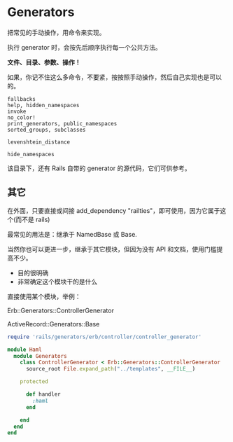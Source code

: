 # Generators

把常见的手动操作，用命令来实现。

执行 generator 时，会按先后顺序执行每一个公共方法。

**文件、目录、参数、操作！**

如果，你记不住这么多命令，不要紧，按按照手动操作，然后自己实现也是可以的。

```
fallbacks
help, hidden_namespaces
invoke
no_color!
print_generators, public_namespaces
sorted_groups, subclasses

levenshtein_distance

hide_namespaces
```

该目录下，还有 Rails 自带的 generator 的源代码，它们可供参考。

## 其它

在外面，只要直接或间接 add_dependency "railties"，即可使用，因为它属于这个(而不是 rails)

最常见的用法是：继承于 NamedBase 或 Base. 

当然你也可以更进一步，继承于其它模块，但因为没有 API 和文档，使用门槛提高不少。

- 目的很明确
- 非常确定这个模块干的是什么

直接使用某个模块，举例：

Erb::Generators::ControllerGenerator

ActiveRecord::Generators::Base

```ruby
require 'rails/generators/erb/controller/controller_generator'

module Haml
  module Generators
    class ControllerGenerator < Erb::Generators::ControllerGenerator
      source_root File.expand_path("../templates", __FILE__)

    protected

      def handler
        :haml
      end

    end
  end
end
```
